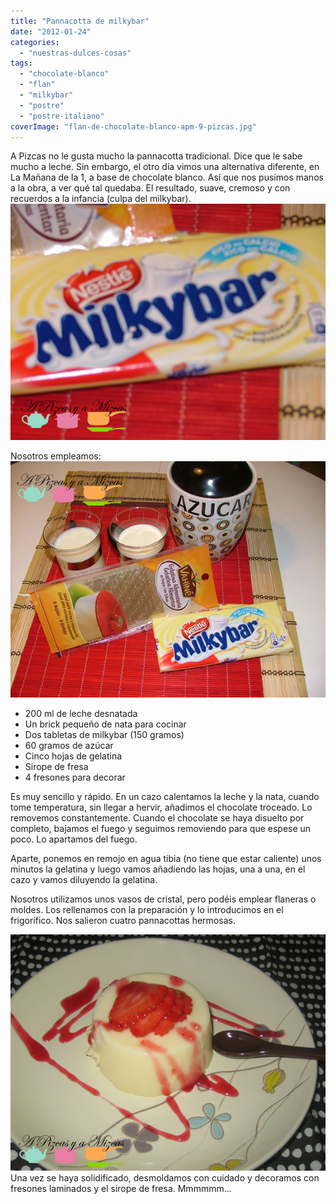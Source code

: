 ```yaml
---
title: "Pannacotta de milkybar"
date: "2012-01-24"
categories: 
  - "nuestras-dulces-cosas"
tags: 
  - "chocolate-blanco"
  - "flan"
  - "milkybar"
  - "postre"
  - "postre-italiano"
coverImage: "flan-de-chocolate-blanco-apm-9-pizcas.jpg"
---
```


A Pizcas no le gusta mucho la pannacotta tradicional. Dice que le sabe mucho a leche. Sin embargo, el otro día vimos una alternativa diferente, en La Mañana de la 1, a base de chocolate blanco. Así que nos pusimos manos a la obra, a ver qué tal quedaba. El resultado, suave, cremoso y con recuerdos a la infancia (culpa del milkybar). ![](images/flan-de-chocolate-blanco-apm-4-pizcas.jpg "flan de chocolate blanco apm (4) (pizcas)")

Nosotros empleamos: ![](images/flan-de-chocolate-blanco-apm-6-pizcas.jpg "flan de chocolate blanco apm (6) (pizcas)")

- 200 ml de leche desnatada
- Un brick pequeño de nata para cocinar
- Dos tabletas de milkybar (150 gramos)
- 60 gramos de azúcar
- Cinco hojas de gelatina
- Sirope de fresa
- 4 fresones para decorar

Es muy sencillo y rápido. En un cazo calentamos la leche y la nata, cuando tome temperatura, sin llegar a hervir, añadimos el chocolate troceado. Lo removemos constantemente. Cuando el chocolate se haya disuelto por completo, bajamos el fuego y seguimos removiendo para que espese un poco. Lo apartamos del fuego.

Aparte, ponemos en remojo en agua tibia (no tiene que estar caliente) unos minutos la gelatina y luego vamos añadiendo las hojas, una a una, en el cazo y vamos diluyendo la gelatina.

Nosotros utilizamos unos vasos de cristal, pero podéis emplear flaneras o moldes. Los rellenamos con la preparación y lo introducimos en el frigorífico. Nos salieron cuatro pannacottas hermosas.

![](images/flan-de-chocolate-blanco-apm-9-pizcas.jpg "flan de chocolate blanco apm (9) (pizcas)")Una vez se haya solidificado, desmoldamos con cuidado y decoramos con fresones laminados y el sirope de fresa. Mmmmmm...
